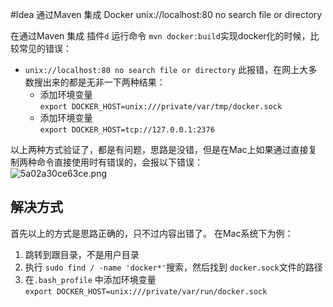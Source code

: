 #Idea 通过Maven 集成 Docker unix://localhost:80 no search file or directory

在通过Maven 集成 插件`d` 运行命令 `mvn docker:build`实现docker化的时候，比较常见的错误：

* `unix://localhost:80 no search file or directory`
此报错，在网上大多数搜出来的都是无非一下两种结果：
    * 添加环境变量    
        `export DOCKER_HOST=unix:///private/var/tmp/docker.sock`
    * 添加环境变量    
        `export DOCKER_HOST=tcp://127.0.0.1:2376`   
        
以上两种方式验证了，都是有问题，思路是没错，但是在Mac上如果通过直接复制两种命令直接使用时有错误的，会报以下错误：  
![5a02a30ce63ce.png](https://i.loli.net/2017/11/08/5a02a30ce63ce.png)   

## 解决方式  
首先以上的方式是思路正确的，只不过内容出错了。 在Mac系统下为例：
1. 跳转到跟目录，不是用户目录  
2. 执行 `sudo find / -name 'docker*'`搜索，然后找到 `docker.sock`文件的路径   
3. 在`.bash_profile` 中添加环境变量  
    `export DOCKER_HOST=unix:///private/var/run/docker.sock`

 
